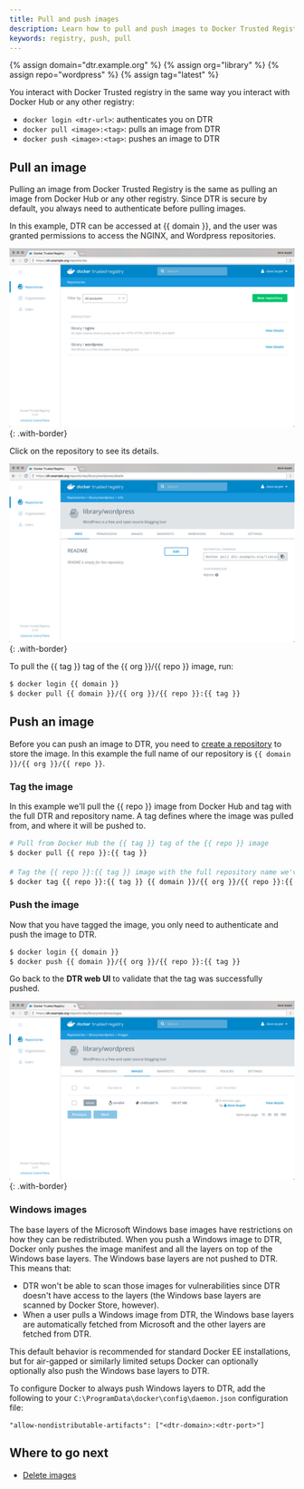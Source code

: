 ```yaml
---
title: Pull and push images
description: Learn how to pull and push images to Docker Trusted Registry.
keywords: registry, push, pull
---
```


{% assign domain="dtr.example.org" %}
{% assign org="library" %}
{% assign repo="wordpress" %}
{% assign tag="latest" %}

You interact with Docker Trusted registry in the same way you interact with
Docker Hub or any other registry:

* `docker login <dtr-url>`: authenticates you on DTR
* `docker pull <image>:<tag>`: pulls an image from DTR
* `docker push <image>:<tag>`: pushes an image to DTR

## Pull an image

Pulling an image from Docker Trusted Registry is the same as pulling an image
from Docker Hub or any other registry. Since DTR is secure by default, you
always need to authenticate before pulling images.

In this example, DTR can be accessed at {{ domain }}, and the user
was granted permissions to access the NGINX, and Wordpress repositories.

![](../../images/pull-push-images-1.png){: .with-border}

Click on the repository to see its details.

![](../../images/pull-push-images-2.png){: .with-border}

To pull the {{ tag }} tag of the {{ org }}/{{ repo }} image, run:

```bash
$ docker login {{ domain }}
$ docker pull {{ domain }}/{{ org }}/{{ repo }}:{{ tag }}
```

## Push an image

Before you can push an image to DTR, you need to [create a repository](index.md)
to store the image. In this example the full name of our repository is
`{{ domain }}/{{ org }}/{{ repo }}`.

### Tag the image

In this example we'll pull the {{ repo }} image from Docker Hub and tag with
the full DTR and repository name. A tag defines where the image was pulled
from, and where it will be pushed to.

```bash
# Pull from Docker Hub the {{ tag }} tag of the {{ repo }} image
$ docker pull {{ repo }}:{{ tag }}

# Tag the {{ repo }}:{{ tag }} image with the full repository name we've created in DTR
$ docker tag {{ repo }}:{{ tag }} {{ domain }}/{{ org }}/{{ repo }}:{{ tag }}
```

### Push the image

Now that you have tagged the image, you only need to authenticate and push the
image to DTR.

```bash
$ docker login {{ domain }}
$ docker push {{ domain }}/{{ org }}/{{ repo }}:{{ tag }}
```

Go back to the **DTR web UI** to validate that the tag was successfully pushed.

![](../../images/pull-push-images-3.png){: .with-border}

### Windows images

The base layers of the Microsoft Windows base images have restrictions on how
they can be redistributed. When you push a Windows image to DTR, Docker only
pushes the image manifest and all the layers on top of the Windows base layers.
The Windows base layers are not pushed to DTR. This means that:

* DTR won't be able to scan those images for vulnerabilities since DTR doesn't
have access to the layers (the Windows base layers are scanned by Docker Store,
however).
* When a user pulls a Windows image from DTR, the Windows base layers are
automatically fetched from Microsoft and the other layers are fetched from DTR.

This default behavior is recommended for standard Docker EE installations, but
for air-gapped or similarly limited setups Docker can optionally optionally also
push the Windows base layers to DTR.

To configure Docker to always push Windows layers to DTR, add the following
to your `C:\ProgramData\docker\config\daemon.json` configuration file:

```
"allow-nondistributable-artifacts": ["<dtr-domain>:<dtr-port>"]
```

## Where to go next

* [Delete images](delete-images.md)
